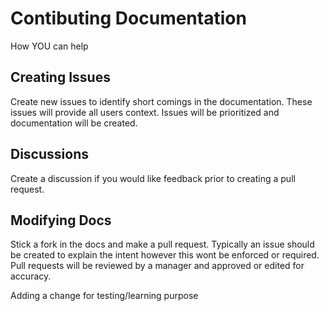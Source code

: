 # Contibuting Documentation  
How YOU can help

## Creating Issues
Create new issues to identify short comings in the documentation.  These issues will provide all users context.  Issues will be prioritized and documentation will be created.

## Discussions
Create a discussion if you would like feedback prior to creating a pull request.

## Modifying Docs

Stick a fork in the docs and make a pull request.  Typically an issue should be created to explain the intent however this wont be enforced or required.  Pull requests will be reviewed by a manager and approved or edited for accuracy.

Adding a change for testing/learning purpose
